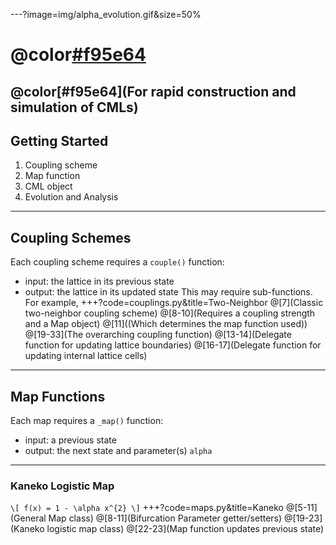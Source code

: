 ---?image=img/alpha_evolution.gif&size=50%
# @color[#f95e64](pyCML)
@color[#f95e64](For rapid construction and simulation of CMLs)
---
## Getting Started
1. Coupling scheme
2. Map function
3. CML object
4. Evolution and Analysis
---
## Coupling Schemes
Each coupling scheme requires a `couple()` function:
- input: the lattice in its previous state
- output: the lattice in its updated state
This may require sub-functions. For example,
+++?code=couplings.py&title=Two-Neighbor
@[7](Classic two-neighbor coupling scheme)
@[8-10](Requires a coupling strength and a Map object)
@[11]((Which determines the map function used))
@[19-33](The overarching coupling function)
@[13-14](Delegate function for updating lattice boundaries)
@[16-17](Delegate function for updating internal lattice cells)
---
## Map Functions
Each map requires a `_map()` function:
- input: a previous state
- output: the next state 
and parameter(s) `alpha`
---
### Kaneko Logistic Map
`\[
f(x) = 1 - \alpha x^{2}
\]`
+++?code=maps.py&title=Kaneko
@[5-11](General Map class)
@[8-11](Bifurcation Parameter getter/setters)
@[19-23](Kaneko logistic map class)
@[22-23](Map function updates previous state)


